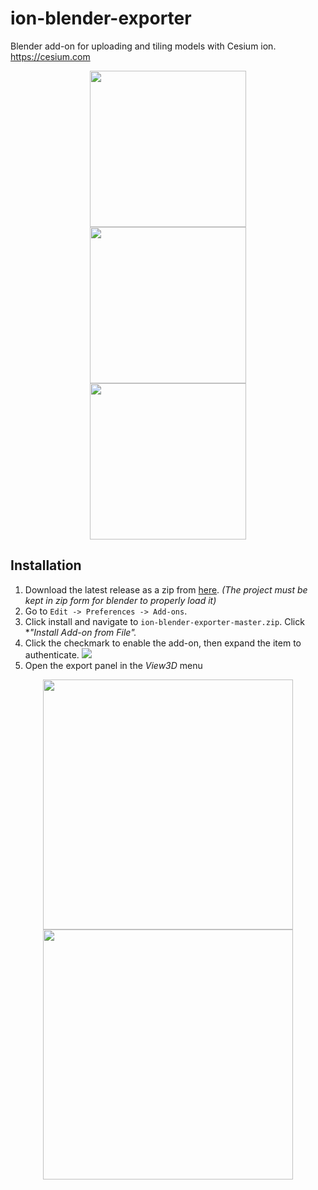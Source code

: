 # ion-blender-exporter
Blender add-on for uploading and tiling models with Cesium ion. https://cesium.com

<p align="center">
  <img width="250" src="https://i.imgur.com/1xc6oKh.png" hspace="20">
  <img width="250" src="https://i.imgur.com/9aD83R4.png" hspace="20">
  <img width="250" src="https://i.imgur.com/lDixcoy.png" hspace="20">
</p>

## Installation
1. Download the latest release as a zip from [here](https://github.com/AnalyticalGraphicsInc/ion-blender-exporter/archive/master.zip). *(The project must be kept in zip form for blender to properly load it)*
2. Go to `Edit -> Preferences -> Add-ons`.
3. Click install and navigate to `ion-blender-exporter-master.zip`. Click **"Install Add-on from File".*
4. Click the checkmark to enable the add-on, then expand the item to authenticate.
![](https://i.imgur.com/MwFY1Xk.png)
5. Open the export panel in the *View3D* menu
<p align="center">
  <img width="400" src="https://i.imgur.com/yHzzGpc.png" hspace="20">
  <img width="400" src="https://i.imgur.com/73DIulW.png" hspace="20">
</p>
